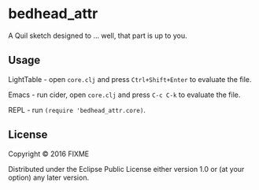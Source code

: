 # bedhead_attr

A Quil sketch designed to ... well, that part is up to you.

## Usage

LightTable - open `core.clj` and press `Ctrl+Shift+Enter` to evaluate the file.

Emacs - run cider, open `core.clj` and press `C-c C-k` to evaluate the file.

REPL - run `(require 'bedhead_attr.core)`.

## License

Copyright © 2016 FIXME

Distributed under the Eclipse Public License either version 1.0 or (at
your option) any later version.
